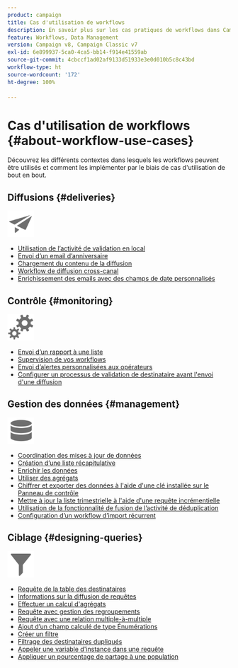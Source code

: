 ```yaml
---
product: campaign
title: Cas d'utilisation de workflows
description: En savoir plus sur les cas pratiques de workflows dans Campaign
feature: Workflows, Data Management
version: Campaign v8, Campaign Classic v7
exl-id: 6e899937-5ca0-4ca5-bb14-f914e41559ab
source-git-commit: 4cbccf1ad02af9133d51933e3e0d010b5c8c43bd
workflow-type: ht
source-wordcount: '172'
ht-degree: 100%

---
```


# Cas d&#39;utilisation de workflows {#about-workflow-use-cases}

Découvrez les différents contextes dans lesquels les workflows peuvent être utilisés et comment les implémenter par le biais de cas d&#39;utilisation de bout en bout.

## Diffusions {#deliveries}

<img src="assets/do-not-localize/icon_send.svg" width="60px">

* [Utilisation de l’activité de validation en local](local-approval-activity.md)
* [Envoi d’un email d’anniversaire](send-a-birthday-email.md)
* [Chargement du contenu de la diffusion](load-delivery-content.md)
* [Workflow de diffusion cross-canal](cross-channel-delivery-workflow.md)
* [Enrichissement des emails avec des champs de date personnalisés](email-enrichment-with-custom-date-fields.md)

## Contrôle      {#monitoring}

<img src="assets/do-not-localize/icon_monitoring.svg" width="60px">

* [Envoi d’un rapport à une liste](send-a-report-to-a-list.md)
* [Supervision de vos workflows](workflow-supervision.md)
* [Envoi d’alertes personnalisées aux opérateurs](send-alerts-to-operators.md)
* [Configurer un processus de validation de destinataire avant l&#39;envoi d&#39;une diffusion](local-approval-activity.md)

## Gestion des données {#management}

<img src="assets/do-not-localize/icon_manage.svg" width="60px">

* [Coordination des mises à jour de données](coordinate-data-updates.md)
* [Création d’une liste récapitulative](create-a-summary-list.md)
* [Enrichir les données](enrich-data.md)
* [Utiliser des agrégats](using-aggregates.md)
* [Chiffrer et exporter des données à l&#39;aide d&#39;une clé installée sur le Panneau de contrôle](use-workflow-data.md#use-case-gpg-encrypt)
* [Mettre à jour la liste trimestrielle à l&#39;aide d&#39;une requête incrémentielle](quarterly-list-update.md)
* [Utilisation de la fonctionnalité de fusion de l’activité de déduplication](deduplication-merge.md)
* [Configuration d’un workflow d’import récurrent](recurring-import-workflow.md)

## Ciblage {#designing-queries}

<img src="assets/do-not-localize/icon_filter.svg" width="60px">

* [Requête de la table des destinataires](querying-recipient-table.md)
* [Informations sur la diffusion de requêtes](query-delivery-info.md)
* [Effectuer un calcul d&#39;agrégats](compute-aggregates.md)
* [Requête avec gestion des regroupements](query-grouping-management.md)
* [Requête avec une relation multiple-à-multiple](query-many-to-many-relationship.md)
* [Ajout d’un champ calculé de type Énumérations](adding-enumeration-type-calculated-field.md)
* [Créer un filtre](create-a-filter.md)
* [Filtrage des destinataires dupliqués](filter-duplicated-recipients.md)
* [Appeler une variable d&#39;instance dans une requête](javascript-scripts-and-templates.md#calling-an-instance-variable-in-a-query)
* [Appliquer un pourcentage de partage à une population](javascript-scripts-and-templates.md#example)
